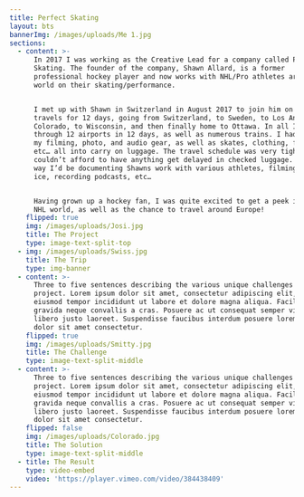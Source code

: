 ```yaml
---
title: Perfect Skating
layout: bts
bannerImg: /images/uploads/Me 1.jpg
sections:
  - content: >-
      In 2017 I was working as the Creative Lead for a company called Perfect
      Skating. The founder of the company, Shawn Allard, is a former
      professional hockey player and now works with NHL/Pro athletes around the
      world on their skating/performance.


      I met up with Shawn in Switzerland in August 2017 to join him on his
      travels for 12 days, going from Switzerland, to Sweden, to Los Angeles, to
      Colorado, to Wisconsin, and then finally home to Ottawa. In all I passed
      through 12 airports in 12 days, as well as numerous trains. I had to fit
      my filming, photo, and audio gear, as well as skates, clothing, footwear,
      etc… all into carry on luggage. The travel schedule was very tight and I
      couldn’t afford to have anything get delayed in checked luggage. Along the
      way I’d be documenting Shawns work with various athletes, filming on the
      ice, recording podcasts, etc…


      Having grown up a hockey fan, I was quite excited to get a peek into the
      NHL world, as well as the chance to travel around Europe!
    flipped: true
    img: /images/uploads/Josi.jpg
    title: The Project
    type: image-text-split-top
  - img: /images/uploads/Swiss.jpg
    title: The Trip
    type: img-banner
  - content: >-
      Three to five sentences describing the various unique challenges of the
      project. Lorem ipsum dolor sit amet, consectetur adipiscing elit, sed do
      eiusmod tempor incididunt ut labore et dolore magna aliqua. Facilisis
      gravida neque convallis a cras. Posuere ac ut consequat semper viverra nam
      libero justo laoreet. Suspendisse faucibus interdum posuere lorem ipsum
      dolor sit amet consectetur.
    flipped: true
    img: /images/uploads/Smitty.jpg
    title: The Challenge
    type: image-text-split-middle
  - content: >-
      Three to five sentences describing the various unique challenges of the
      project. Lorem ipsum dolor sit amet, consectetur adipiscing elit, sed do
      eiusmod tempor incididunt ut labore et dolore magna aliqua. Facilisis
      gravida neque convallis a cras. Posuere ac ut consequat semper viverra nam
      libero justo laoreet. Suspendisse faucibus interdum posuere lorem ipsum
      dolor sit amet consectetur.
    flipped: false
    img: /images/uploads/Colorado.jpg
    title: The Solution
    type: image-text-split-middle
  - title: The Result
    type: video-embed
    video: 'https://player.vimeo.com/video/384438409'
---
```


